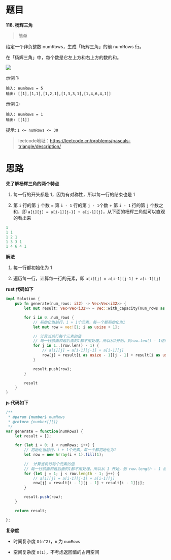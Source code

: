 # 题目

**118. 杨辉三角**
> 简单

给定一个非负整数 numRows，生成「杨辉三角」的前 numRows 行。

在「杨辉三角」中，每个数是它左上方和右上方的数的和。

![](https://sink-blog-pic.oss-cn-shenzhen.aliyuncs.com/img/leetcode/20240613232112.png)


示例 1:
```
输入: numRows = 5
输出: [[1],[1,1],[1,2,1],[1,3,3,1],[1,4,6,4,1]]
```

示例 2:
```
输入: numRows = 1
输出: [[1]]
```

提示:
`1 <= numRows <= 30`



> leetcode地址：https://leetcode.cn/problems/pascals-triangle/description/



# 思路

**先了解杨辉三角的两个特点**

1. 每一行的开头都是 1，因为有对称性，所以每一行的结束也是 1

2. 第 `i` 行的第 `j` 个数 = 第 `i - 1` 行的第 `j - 1`个数 + 第 `i - 1` 行的第 `j` 个数之和，即 `a[i][j] = a[i-1][j-1] + a[i-1][j]`，从下面的杨辉三角就可以直观的看出来

```js
1
1 1
1 2 1
1 3 3 1
1 4 6 4 1
```



**解法**

1. 每一行都初始化为 1

2. 遍历每一行，计算每一行的元素，即 `a[i][j] = a[i-1][j-1] + a[i-1][j]`



**rust 代码如下**

```rust
impl Solution {
    pub fn generate(num_rows: i32) -> Vec<Vec<i32>> {
        let mut result: Vec<Vec<i32>> = Vec::with_capacity(num_rows as usize);

        for i in 0..num_rows {
            // 初始化当前行，i + 1个元素，每一个都初始化为1
            let mut row = vec![1; i as usize + 1];

            // 计算当前行每个元素的值
            // 每一行前面和最后面的1都不用处理，所以从1开始，到row.len() - 1结束
            for j in 1..(row.len() - 1) {
                // a[i][j] = a[i-1][j-1] + a[i-1][j]
                row[j] = result[i as usize - 1][j - 1] + result[i as usize - 1][j];
            }

            result.push(row);
        }

        result
    }
}

```



**js 代码如下**

```js
/**
 * @param {number} numRows
 * @return {number[][]}
 */
var generate = function(numRows) {
    let result = [];

    for (let i = 0; i < numRows; i++) {
        // 初始化当前行，i + 1个元素，每一个都初始化为1
        let row = new Array(i + 1).fill(1);
        
        //  计算当前行每个元素的值
        // 每一行前面和最后面的1都不用处理，所以从 1 开始，到 row.length - 1 结束
        for (let j = 1; j < row.length - 1; j++) {
            // a[i][j] = a[i-1][j-1] + a[i-1][j]
            row[j] = result[i - 1][j - 1] + result[i - 1][j];
        }

        result.push(row);
    }

    return result;

};
```



**复杂度**

* 时间复杂度 `O(n^2)`，`n` 为 `numRows`

* 空间复杂度 `O(1)`，不考虑返回值的占用空间

